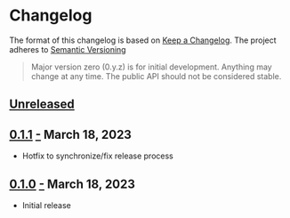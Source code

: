 # Changelog

The format of this changelog is based on [Keep a Changelog](http://keepachangelog.com/en/1.0.0/).
The project adheres to [Semantic Versioning](http://semver.org/spec/v2.0.0.html)

> Major version zero (0.y.z) is for initial development. Anything may change at any time.
> The public API should not be considered stable.

## [Unreleased]

## [0.1.1] <a name="0.1.1" href="#0.1.1">-</a> March 18, 2023

- Hotfix to synchronize/fix release process

## [0.1.0] <a name="0.1.0" href="#0.1.0">-</a> March 18, 2023

- Initial release

[unreleased]: https://github.com/jamestrousdale/github-app-jwt-token/compare/0.1.1...HEAD
[0.1.1]: https://github.com/jamestrousdale/github-app-jwt-token/compare/0.1.0...0.1.1
[0.1.0]: https://github.com/jamestrousdale/github-app-jwt-token/compare/25d92ec344a3ce2f1516cacad5745f92ab3cf0ba...0.1.0
